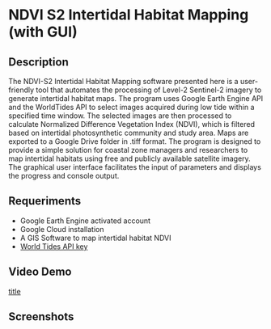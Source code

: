 # NDVI S2 Intertidal Habitat Mapping (with GUI)

## Description
The NDVI-S2 Intertidal Habitat Mapping software presented here is a user-friendly tool that automates the processing of Level-2 Sentinel-2 imagery to generate intertidal habitat maps. The program uses Google Earth Engine API and the WorldTides API to select images acquired during low tide within a specified time window. The selected images are then processed to calculate Normalized Difference Vegetation Index (NDVI), which is filtered based on intertidal photosynthetic community and study area. Maps are exported to a Google Drive folder in .tiff format. The program is designed to provide a simple solution for coastal zone managers and researchers to map intertidal habitats using free and publicly available satellite imagery. The graphical user interface facilitates the input of parameters and displays the progress and console output.

## Requeriments
- Google Earth Engine activated account
- Google Cloud installation
- A GIS Software to map intertidal habitat NDVI
- [World Tides API key](https://www.worldtides.info/home)

## Video Demo
[title](https://www.example.com)

## Screenshots
